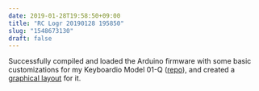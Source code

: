```yaml
---
date: 2019-01-28T19:58:50+09:00
title: "RC Logr 20190128 195850"
slug: "1548673130"
draft: false
---
```


Successfully compiled and loaded the Arduino firmware with some basic customizations for my Keyboardio Model 01-Q ([repo](https://git.sr.ht/%7Erickcogley/keyboards)), and created a [graphical layout](http://www.keyboard-layout-editor.com/#/gists/39097ba16c534bcd6bea62bd14683412) for it. 
